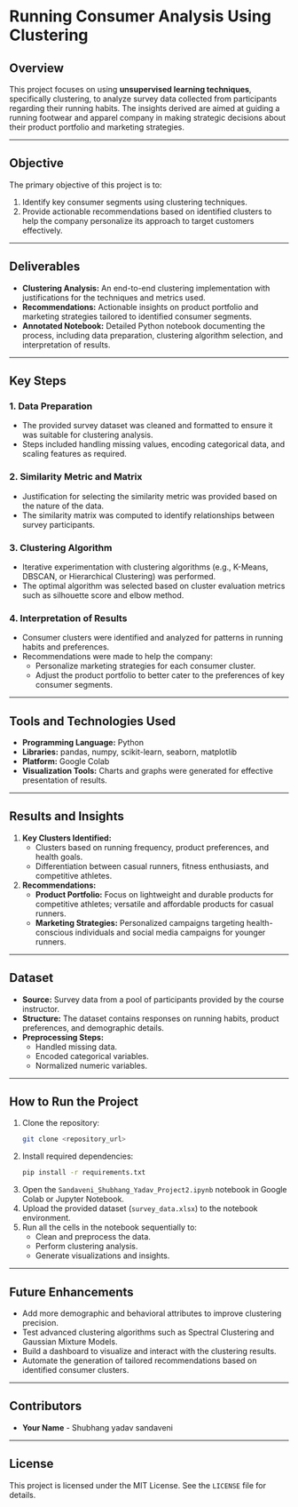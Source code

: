 # Running Consumer Analysis Using Clustering

## Overview
This project focuses on using **unsupervised learning techniques**, specifically clustering, to analyze survey data collected from participants regarding their running habits. The insights derived are aimed at guiding a running footwear and apparel company in making strategic decisions about their product portfolio and marketing strategies.

---

## Objective
The primary objective of this project is to:
1. Identify key consumer segments using clustering techniques.
2. Provide actionable recommendations based on identified clusters to help the company personalize its approach to target customers effectively.

---

## Deliverables
- **Clustering Analysis:** An end-to-end clustering implementation with justifications for the techniques and metrics used.
- **Recommendations:** Actionable insights on product portfolio and marketing strategies tailored to identified consumer segments.
- **Annotated Notebook:** Detailed Python notebook documenting the process, including data preparation, clustering algorithm selection, and interpretation of results.

---

## Key Steps
### 1. Data Preparation
- The provided survey dataset was cleaned and formatted to ensure it was suitable for clustering analysis.
- Steps included handling missing values, encoding categorical data, and scaling features as required.

### 2. Similarity Metric and Matrix
- Justification for selecting the similarity metric was provided based on the nature of the data.
- The similarity matrix was computed to identify relationships between survey participants.

### 3. Clustering Algorithm
- Iterative experimentation with clustering algorithms (e.g., K-Means, DBSCAN, or Hierarchical Clustering) was performed.
- The optimal algorithm was selected based on cluster evaluation metrics such as silhouette score and elbow method.

### 4. Interpretation of Results
- Consumer clusters were identified and analyzed for patterns in running habits and preferences.
- Recommendations were made to help the company:
  - Personalize marketing strategies for each consumer cluster.
  - Adjust the product portfolio to better cater to the preferences of key consumer segments.

---

## Tools and Technologies Used
- **Programming Language:** Python
- **Libraries:** pandas, numpy, scikit-learn, seaborn, matplotlib
- **Platform:** Google Colab
- **Visualization Tools:** Charts and graphs were generated for effective presentation of results.

---

## Results and Insights
1. **Key Clusters Identified:**
   - Clusters based on running frequency, product preferences, and health goals.
   - Differentiation between casual runners, fitness enthusiasts, and competitive athletes.
2. **Recommendations:**
   - **Product Portfolio:** Focus on lightweight and durable products for competitive athletes; versatile and affordable products for casual runners.
   - **Marketing Strategies:** Personalized campaigns targeting health-conscious individuals and social media campaigns for younger runners.

---

## Dataset
- **Source:** Survey data from a pool of participants provided by the course instructor.
- **Structure:** The dataset contains responses on running habits, product preferences, and demographic details.
- **Preprocessing Steps:**
  - Handled missing data.
  - Encoded categorical variables.
  - Normalized numeric variables.

---

## How to Run the Project
1. Clone the repository:
   ```bash
   git clone <repository_url>
2. Install required dependencies:
   ```bash
   pip install -r requirements.txt
3. Open the `Sandaveni_Shubhang_Yadav_Project2.ipynb` notebook in Google Colab or Jupyter Notebook.
4. Upload the provided dataset (`survey_data.xlsx`) to the notebook environment.
5. Run all the cells in the notebook sequentially to:
   - Clean and preprocess the data.
   - Perform clustering analysis.
   - Generate visualizations and insights.

---

## Future Enhancements
- Add more demographic and behavioral attributes to improve clustering precision.
- Test advanced clustering algorithms such as Spectral Clustering and Gaussian Mixture Models.
- Build a dashboard to visualize and interact with the clustering results.
- Automate the generation of tailored recommendations based on identified consumer clusters.

---

## Contributors
- **Your Name** - Shubhang yadav sandaveni

---

## License
This project is licensed under the MIT License. See the `LICENSE` file for details.


